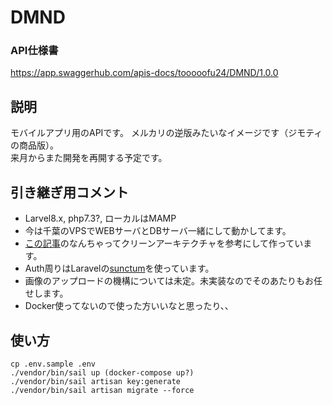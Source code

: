 # DMND
### API仕様書
https://app.swaggerhub.com/apis-docs/tooooofu24/DMND/1.0.0

## 説明
モバイルアプリ用のAPIです。  メルカリの逆版みたいなイメージです（ジモティの商品版）。  
来月からまた開発を再開する予定です。

## 引き継ぎ用コメント
- Larvel8.x, php7.3?, ローカルはMAMP
- 今は千葉のVPSでWEBサーバとDBサーバ一緒にして動かしてます。
- [この記事](https://zenn.dev/mpyw/articles/ce7d09eb6d8117)のなんちゃってクリーンアーキテクチャを参考にして作っています。
- Auth周りはLaravelの[sunctum](https://readouble.com/laravel/8.x/ja/sanctum.html)を使っています。
- 画像のアップロードの機構については未定。未実装なのでそのあたりもお任せします。
- Docker使ってないので使った方いいなと思ったり、、

## 使い方

```
cp .env.sample .env
./vendor/bin/sail up (docker-compose up?)
./vendor/bin/sail artisan key:generate
./vendor/bin/sail artisan migrate --force
```
